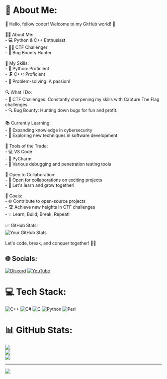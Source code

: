 # 💫 About Me:
👋 Hello, fellow coder! Welcome to my GitHub world! 🚀<br><br>👨‍💻 About Me:<br>- 💻 Python & C++ Enthusiast<br>- 🕵️‍♂️ CTF Challenger<br>- 🐛 Bug Bounty Hunter<br><br>🚀 My Skills:<br>- 🐍 Python: Proficient<br>- 🗜️ C++: Proficient<br>- 🧠 Problem-solving: A passion!<br><br>🔍 What I Do:<br>- 🧩 CTF Challenges: Constantly sharpening my skills with Capture The Flag challenges.<br>- 🔍 Bug Bounty: Hunting down bugs for fun and profit.<br><br>📚 Currently Learning:<br>- 👾 Expanding knowledge in cybersecurity<br>- 🚀 Exploring new techniques in software development<br><br>🔧 Tools of the Trade:<br>- 💻 VS Code<br>- 🐍 PyCharm<br>- 🧰 Various debugging and penetration testing tools<br><br>🌱 Open to Collaboration:<br>- 🤝 Open for collaborations on exciting projects<br>- 🚀 Let's learn and grow together!<br><br>🎯 Goals:<br>- 🌐 Contribute to open-source projects<br>- 🏆 Achieve new heights in CTF challenges<br>- 💡 Learn, Build, Break, Repeat!<br><br>📈 GitHub Stats:<br>![Your GitHub Stats](https://github-readme-stats.vercel.app/api?username=YourUsername&show_icons=true&count_private=true&hide=prs&theme=radical)<br><br>Let's code, break, and conquer together! 🚀✨<br>


## 🌐 Socials:
[![Discord](https://img.shields.io/badge/Discord-%237289DA.svg?logo=discord&logoColor=white)](https://discord.gg/test) [![YouTube](https://img.shields.io/badge/YouTube-%23FF0000.svg?logo=YouTube&logoColor=white)](https://youtube.com/@@c3rypt011) 

# 💻 Tech Stack:
![C++](https://img.shields.io/badge/c++-%2300599C.svg?style=for-the-badge&logo=c%2B%2B&logoColor=white) ![C#](https://img.shields.io/badge/c%23-%23239120.svg?style=for-the-badge&logo=csharp&logoColor=white) ![C](https://img.shields.io/badge/c-%2300599C.svg?style=for-the-badge&logo=c&logoColor=white) ![Python](https://img.shields.io/badge/python-3670A0?style=for-the-badge&logo=python&logoColor=ffdd54) ![Perl](https://img.shields.io/badge/perl-%2339457E.svg?style=for-the-badge&logo=perl&logoColor=white)
# 📊 GitHub Stats:
![](https://github-readme-stats.vercel.app/api?username=ch13fu&theme=dark&hide_border=false&include_all_commits=true&count_private=false)<br/>
![](https://github-readme-streak-stats.herokuapp.com/?user=ch13fu&theme=dark&hide_border=false)<br/>
![](https://github-readme-stats.vercel.app/api/top-langs/?username=ch13fu&theme=dark&hide_border=false&include_all_commits=true&count_private=false&layout=compact)

---
[![](https://visitcount.itsvg.in/api?id=ch13fu&icon=0&color=0)](https://visitcount.itsvg.in)

<!-- Proudly created with GPRM ( https://gprm.itsvg.in ) -->
